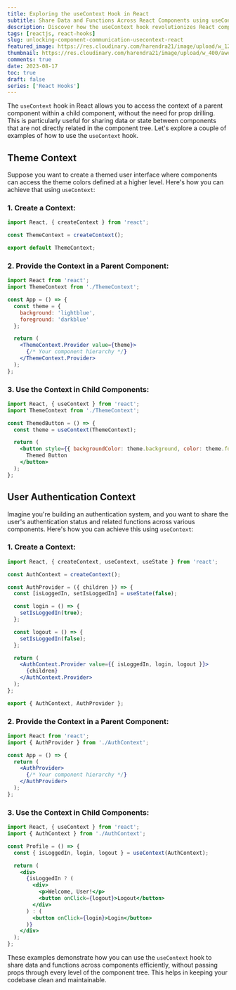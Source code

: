```yaml
---
title: Exploring the useContext Hook in React
subtitle: Share Data and Functions Across React Components using useContext
description: Discover how the useContext hook revolutionizes React component communication. Easily share data and functions without prop drilling, enhancing code clarity and performance.
tags: [reactjs, react-hooks]
slug: unlocking-component-communication-usecontext-react
featured_image: https://res.cloudinary.com/harendra21/image/upload/w_1200/awesome-blog/awesome-javascript/React_Hooks_useContext_izbhvl.png
thumbnail: https://res.cloudinary.com/harendra21/image/upload/w_400/awesome-blog/awesome-javascript/React_Hooks_useContext_izbhvl.png
comments: true
date: 2023-08-17
toc: true
draft: false
series: ['React Hooks']
---
```


The `useContext` hook in React allows you to access the context of a parent component within a child component, without the need for prop drilling. This is particularly useful for sharing data or state between components that are not directly related in the component tree. Let's explore a couple of examples of how to use the `useContext` hook.

## Theme Context

Suppose you want to create a themed user interface where components can access the theme colors defined at a higher level. Here's how you can achieve that using `useContext`:

### 1. Create a Context:
```jsx
import React, { createContext } from 'react';

const ThemeContext = createContext();

export default ThemeContext;
```

### 2. Provide the Context in a Parent Component:
```jsx
import React from 'react';
import ThemeContext from './ThemeContext';

const App = () => {
  const theme = {
    background: 'lightblue',
    foreground: 'darkblue'
  };

  return (
    <ThemeContext.Provider value={theme}>
      {/* Your component hierarchy */}
    </ThemeContext.Provider>
  );
};
```

### 3. Use the Context in Child Components:
```jsx
import React, { useContext } from 'react';
import ThemeContext from './ThemeContext';

const ThemedButton = () => {
  const theme = useContext(ThemeContext);

  return (
    <button style={{ backgroundColor: theme.background, color: theme.foreground }}>
      Themed Button
    </button>
  );
};
```

## User Authentication Context

Imagine you're building an authentication system, and you want to share the user's authentication status and related functions across various components. Here's how you can achieve this using `useContext`:

### 1. Create a Context:
```jsx
import React, { createContext, useContext, useState } from 'react';

const AuthContext = createContext();

const AuthProvider = ({ children }) => {
  const [isLoggedIn, setIsLoggedIn] = useState(false);

  const login = () => {
    setIsLoggedIn(true);
  };

  const logout = () => {
    setIsLoggedIn(false);
  };

  return (
    <AuthContext.Provider value={{ isLoggedIn, login, logout }}>
      {children}
    </AuthContext.Provider>
  );
};

export { AuthContext, AuthProvider };
```

### 2. Provide the Context in a Parent Component:
```jsx
import React from 'react';
import { AuthProvider } from './AuthContext';

const App = () => {
  return (
    <AuthProvider>
      {/* Your component hierarchy */}
    </AuthProvider>
  );
};
```

### 3. Use the Context in Child Components:
```jsx
import React, { useContext } from 'react';
import { AuthContext } from './AuthContext';

const Profile = () => {
  const { isLoggedIn, login, logout } = useContext(AuthContext);

  return (
    <div>
      {isLoggedIn ? (
        <div>
          <p>Welcome, User!</p>
          <button onClick={logout}>Logout</button>
        </div>
      ) : (
        <button onClick={login}>Login</button>
      )}
    </div>
  );
};
```

These examples demonstrate how you can use the `useContext` hook to share data and functions across components efficiently, without passing props through every level of the component tree. This helps in keeping your codebase clean and maintainable.